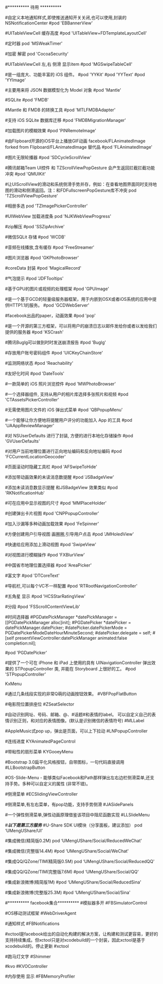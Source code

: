 #********** 待用 **********

#自定义本地通知样式,即使推送通知开关关闭,也可以使用,封装的 NSNotificationCenter
#pod 'EBBannerView'

#UITableViewCell 缓存高度
#pod 'UITableView+FDTemplateLayoutCell'

#定时器
pod 'MSWeakTimer'

#加密 解密
pod 'CocoaSecurity'

#UITableViewCell 左,右 侧滑 显示item
#pod 'MGSwipeTableCell'

#是一组庞大、功能丰富的 iOS 组件。
#pod 'YYKit'
#pod 'YYText'
#pod 'YYImage'

#主要用来将 JSON 数据模型化为 Model 对象
#pod 'Mantle'

#SQLite
#pod 'FMDB'

#Mantle 和 FMDB 的转换工具
#pod 'MTLFMDBAdapter'

#支持 iOS SQLite 数据库迁移
#pod 'FMDBMigrationManager'

#加载图片的模糊效果
#pod 'PINRemoteImage'

#由Flipboard开源的iOS平台上播放GIF动画 facebook/FLAnimatedImage forked from Flipboard/FLAnimatedImage  替代品
#pod 'FLAnimatedImage'


#图片无限轮播器
#pod 'SDCycleScrollView'

#腾讯邮箱Team UI控件 和 TZScrollViewPopGesture 会产生返回拦截拦截功能冲突
#pod 'QMUIKit'

#让UIScrollView的滑动和系统侧滑手势并存，例如：在查看地图界面同时支持地图的滑动和侧滑返回。注：和FDFullscreenPopGesture库不冲突
pod 'TZScrollViewPopGesture'

#相册多选
pod 'TZImagePickerController'

#UIWebView 加载进度条
pod 'NJKWebViewProgress'

#zip解压
#pod 'SSZipArchive'

#微信SQLit 存储
#pod 'WCDB'

#音频在线播放,含有缓存
#pod 'FreeStreamer'

#图片浏览器
#pod 'GKPhotoBrowser'


#coreData 封装
#pod 'MagicalRecord'


#气泡提示
#pod 'JDFTooltips'

#基于GPU的图片或视频的处理框架
#pod 'GPUImage'

#是一个基于GCD的轻量级服务器框架，用于内嵌到OSX或者iOS系统的应用中提供HTTP1.1的服务。
#pod 'GCDWebServer'

#facebook出品的paper，动画效果
#pod 'pop'

#是一个开源的第三方框架，可以将用户的崩溃日志以邮件发给你或者以发给我们提供的服务器
#pod 'KSCrash'

#腾讯Buglg可以做到时时发送崩溃报告
#pod 'Buglg'

#存放用户账号密码组件
#pod 'UICKeyChainStore'

#监测网络状态
#pod 'Reachability'

#友好化时间
#pod 'DateTools'

#一款简单的 iOS 照片浏览控件
#pod 'MWPhotoBrowser'

#一个选择器组件, 支持从用户的相片库选择多张照片和视频
#pod 'CTAssetsPickerController'

#无需使用图片文件的 iOS 弹出式菜单
#pod 'QBPopupMenu'

#一个能够让你方便地将提醒用户评分的功能加入 App 的工具
#pod 'UAAppReviewManager'

#对 NSUserDefaults 进行了封装, 方便的进行本地化存储操作
#pod 'GVUserDefaults'

#对用户当前地理位置进行正向地址编码和反向地址编码
#pod 'FCCurrentLocationGeocoder'

#页面滚动时隐藏工具栏
#pod 'AFSwipeToHide'

#添加带动画效果的未读消息数提醒
#pod 'JSBadgeView'

#添加未读消息数显示提醒 和JSBadgeView 效果类似
#pod 'RKNotificationHub'

#可在应用中显示视图的尺寸
#pod 'MMPlaceHolder'

#创建弹出卡片视图
#pod 'CNPPopupController'

#加入沙漏等多种动画加载效果
#pod 'FeSpinner'

#方便创建用户引导视图 画圈圈,引导用户点击
#pod 'JMHoledView'

#快速给应用添加上滑动视图
#pod 'SwipeView'

#对视图进行模糊操作
#pod 'FXBlurView'

#中国省市地理位置选择器
#pod 'AreaPicker'

#富文字
#pod 'DTCoreText'

#导航栏,可以每个VC不一样配置
#pod 'RTRootNavigationController'

#五角星 显示
#pod 'HCSStarRatingView'

#分段
#pod 'FSScrollContentViewLib'

#时间选择器
#PGDatePickManager *datePickManager = [[PGDatePickManager alloc]init];
#PGDatePicker *datePicker = datePickManager.datePicker;
#datePicker.datePickerMode = PGDatePickerModeDateHourMinuteSecond;
#datePicker.delegate = self;
#[self presentViewController:datePickManager animated:false completion:nil];

#pod 'PGDatePicker'

#提供了一个可在 iPhone 和 iPad 上使用的具有 UINavigationController 弹出效果的 STPopupController 类, 并能在 Storyboard 上很好的工。
#pod 'STPopupController'


KxMenu


#通过几条线段实现的非常Q萌的动画按钮效果。
#VBFPopFlatButton

#电影院位置排座位
#ZSeatSelector

#自动识别网址、号码、邮箱、@、#话题#和表情的label。 可以自定义自己的表情识别正则，和对应的表情图像。(默认是识别微信的表情符号)
#MLLabel

#AppleMusic式pop up，弹出是页面，可以上下拉动
#LNPopupController

#连线进度
KYAnimatedPageControl

#带粘性的扇形菜单
KYGooeyMenu

#Bootstrap 3.0扁平化风格按钮，自带图标，一句代码直接调用
#LLBootstrapButton

#OS-Slide-Menu - 能够类似Facebook和Path那样弹出左右边栏侧滑菜单,还支持手势。多种可以自定义的属性 (非常不错)。

#侧滑菜单
#ECSlidingViewController

#侧滑菜单,有左右菜单，有pop功能，支持手势侧滑
#JASidePanels

#一个弹性侧滑菜单,弹性动画原理借鉴该项目中阻尼函数实现
#LLSlideMenu

#*********以下是第三方服务*********
#U-Share SDK UI模块（分享面板，建议添加）
pod ‘UMengUShare/UI’

#集成微信(精简版0.2M)
pod ‘UMengUShare/Social/ReducedWeChat'

#集成微信(完整版14.4M)
#pod ‘UMengUShare/Social/WeChat'

#集成QQ/QZone/TIM(精简版0.5M)
pod ‘UMengUShare/Social/ReducedQQ'

#集成QQ/QZone/TIM(完整版7.6M)
#pod ‘UMengUShare/Social/QQ'

#集成新浪微博(精简版1M)
#pod ‘UMengUShare/Social/ReducedSina'

#集成新浪微博(完整版25.3M)
#pod ‘UMengUShare/Social/Sina'

#********** facebook集合**********
#模拟器多开
#FBSimulatorControl

#OS移动测试框架
#WebDriverAgent

#通知样式
#FBNotifications

#xctool是facebook给出的自动化构建的解决方案，让构建和测试更容易，更好的支持持续集成。但xctool只是对xcodebuild的一个封装，因此xctool是基于xcodebuild的。停止更新
#xctool

#跑马灯文字
#Shimmer

#kvo
#KVOController

#内存使用 显示
#FBMemoryProfiler





